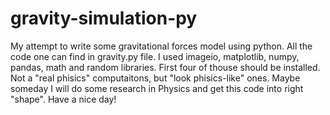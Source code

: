 # gravity-simulation-py
My attempt to write some gravitational forces model using python.
All the code one can find in gravity.py file.
I used imageio, matplotlib, numpy, pandas, math and random libraries. First four of thouse should be installed.
Not a "real phisics" computaitons, but "look phisics-like" ones. Maybe someday I will do some research in Physics and get this code into right "shape".
Have a nice day!
